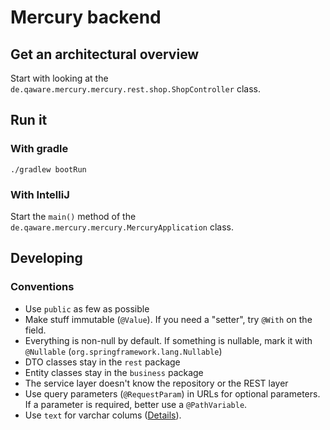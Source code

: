 # Mercury backend

## Get an architectural overview

Start with looking at the `de.qaware.mercury.mercury.rest.shop.ShopController` class.

## Run it

### With gradle

```shell script
./gradlew bootRun
```

### With IntelliJ

Start the `main()` method of the `de.qaware.mercury.mercury.MercuryApplication` class.

## Developing

### Conventions

* Use `public` as few as possible
* Make stuff immutable (`@Value`). If you need a "setter", try `@With` on the field.
* Everything is non-null by default. If something is nullable, mark it with `@Nullable` (`org.springframework.lang.Nullable`)
* DTO classes stay in the `rest` package
* Entity classes stay in the `business` package
* The service layer doesn't know the repository or the REST layer
* Use query parameters (`@RequestParam`) in URLs for optional parameters. If a parameter is required, better use a `@PathVariable`.
* Use `text` for varchar colums ([Details](https://wiki.postgresql.org/wiki/Don%27t_Do_This#Don.27t_use_varchar.28n.29_by_default)).
